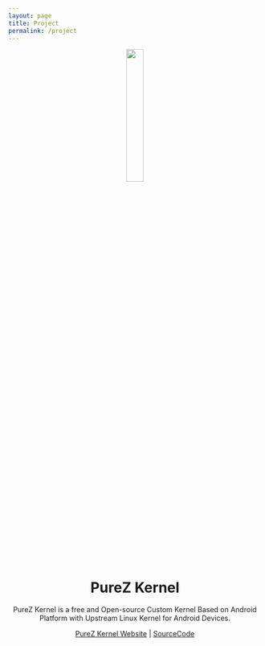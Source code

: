 ```yaml
---
layout: page
title: Project
permalink: /project
---
```


<p align="center"> 
  <img src="https://s20.postimg.cc/lie7on02l/purez.png" width="26%" height="26%" /> 
</p>
<h1 align="center">PureZ Kernel</h1>
<p align="center">PureZ Kernel is a free and Open-source Custom Kernel Based on Android Platform with Upstream Linux Kernel for Android Devices.</p>
<p align="center">
 <a href="https://purez-kernel.github.io">PureZ Kernel Website</a> | <a href="https://github.com/purez-kernel">SourceCode</a>
</p>

